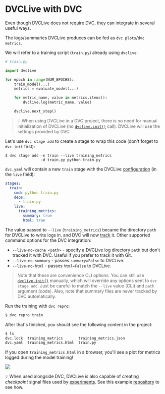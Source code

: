 # DVCLive with DVC

Even though DVCLive does not require DVC, they can integrate in several useful
ways.

The logs/summaries DVCLive produces can be fed as `dvc plots`/`dvc metrics`.

We will refer to a training script (`train.py`) already using `dvclive`:

```python
# train.py

import dvclive

for epoch in range(NUM_EPOCHS):
    train_model(...)
    metrics = evaluate_model(...)

    for metric_name, value in metrics.items():
        dvclive.log(metric_name, value)

    dvclive.next_step()
```

> 💡 When using DVCLive in a DVC project, there is no need for manual
> initialization of DVCLive (no [`dvclive.init()`] call). DVCLive will use the
> settings provided by DVC.

Let's use `dvc stage add` to create a stage to wrap this code (don't forget to
`dvc init` first):

```dvc
$ dvc stage add -n train --live training_metrics
                -d train.py python train.py
```

`dvc.yaml` will contain a new `train` stage with the DVCLive
[configuration](/doc/dvclive/api-reference/init#parameters) (in the `live`
field):

```yaml
stages:
  train:
    cmd: python train.py
    deps:
      - train.py
    live:
      training_metrics:
        summary: true
        html: true
```

The value passed to `--live` (`training_metrics`) became the directory `path`
for DVCLive to write logs in, and DVC will now
[track](/doc/use-cases/versioning-data-and-model-files) it. Other supported
command options for the DVC integration:

- `--live-no-cache <path>` - specify a DVCLive log directory `path` but don't
  tracked it with DVC. Useful if you prefer to track it with Git.
- `--live-no-summary` - passes `summary=False` to DVCLive.
- `--live-no-html` - passes `html=False` to DVCLive.

> Note that these are convenience CLI options. You can still use
> [`dvclive.init()`] manually, which will override any options sent to
> `dvc stage add`. Just be careful to match the `--live` value (CLI) and `path`
> argument (code). Also, note that summary files are never tracked by DVC
> automatically.

Run the training with `dvc repro`:

```bash
$ dvc repro train
```

After that's finished, you should see the following content in the project:

```bash
$ ls
dvc.lock  training_metrics       training_metrics.json
dvc.yaml  training_metrics.html  train.py
```

If you open `training_metrics.html` in a browser, you'll see a plot for metrics
logged during the model training!

![](/img/dvclive_report.png)

💡 When used alongside DVC, DVCLive is also capable of creating _checkpoint_
signal files used by [experiments](/doc/user-guide/experiment-management). See
this example [repository](https://github.com/iterative/dvc-checkpoints-mnist) to
see how.

[`dvclive.init()`]: /doc/dvclive/api-reference/init
